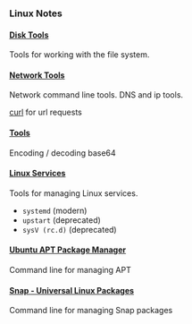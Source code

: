 ### Linux Notes

#### [Disk Tools](./disk-tools.md)

Tools for working with the file system.

#### [Network Tools](./network-tools.md)

Network command line tools. DNS and ip tools.

[curl](./curl.md) for url requests

#### [Tools](./tools.md)

Encoding / decoding base64

#### [Linux Services](./services.md)

Tools for managing Linux services.

* `systemd` (modern)
* `upstart` (deprecated)
* `sysV (rc.d)` (deprecated)

#### [Ubuntu APT Package Manager](./packages.md)

Command line for managing APT

#### [Snap - Universal Linux Packages](./snap.md)

Command line for managing Snap packages
